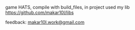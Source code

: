 game HATS, compile with build_files, in project used my lib https://github.com/makar10l/libs

feedback:
makar10l.work@gmail.com

